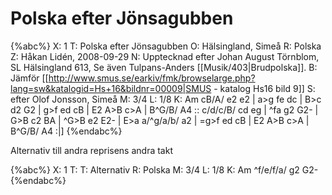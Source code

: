 # Polska efter Jönsagubben

{%abc%}
X: 1
T: Polska efter Jönsagubben
O: Hälsingland, Simeå
R: Polska
Z: Håkan Lidén, 2008-09-29
N: Upptecknad efter Johan August Törnblom, SL Hälsingland 613, Se även Tulpans-Anders [[Musik/403|Brudpolska]].
B: Jämför [[http://www.smus.se/earkiv/fmk/browselarge.php?lang=sw&katalogid=Hs+16&bildnr=00009|SMUS - katalog Hs16 bild 9]]
S: efter Olof Jonsson, Simeå
M: 3/4
L: 1/8
K: Am
cB/A/ e2 e2 | a>g fe dc | B>c d2 G2 | g>f ed cB | 
E2 A>B c>A | B^G/B/ A4 :: c/d/c/B/ cd eg | ^fa  g2 G2- | G>B c2 BA |
^G>B e2 E2- | E>a a/^g/a/b/ a2 | =g>f ed cB | E2 A>B c>A | B^G/B/ A4 :|]
{%endabc%}

Alternativ till andra reprisens andra takt

{%abc%}
X: 1
T:
T: Alternativ
R: Polska
M: 3/4
L: 1/8
K: Am
^f/e/f/a/ g2 G2-
{%endabc%}
